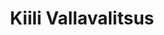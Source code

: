 ---
title: Kiili Vallavalitsus
maintainer_name: Iren Jõeleht
maintainer_email: iren.joeleht@kiilivald.ee
description: ''
---